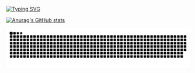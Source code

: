 <!-- ### Hi there 👋 -->
[![Typing SVG](https://readme-typing-svg.herokuapp.com?size=24&center=true&vCenter=true&lines=zephyr-fun+says+hi)](https://git.io/typing-svg)

[![Anurag's GitHub stats](https://github-readme-stats.vercel.app/api?username=zephyr-fun)](https://github.com/anuraghazra/github-readme-stats)

![GitHub Snake Light](https://raw.githubusercontent.com/zephyr-fun/zephyr-fun/output/github-contribution-grid-snake.svg)
<!--
**zephyr-fun/zephyr-fun** is a ✨ _special_ ✨ repository because its `README.md` (this file) appears on your GitHub profile.

Here are some ideas to get you started:

- 🔭 I’m currently working on ...
- 🌱 I’m currently learning ...
- 👯 I’m looking to collaborate on ...
- 🤔 I’m looking for help with ...
- 💬 Ask me about ...
- 📫 How to reach me: ...
- 😄 Pronouns: ...
- ⚡ Fun fact: ...
-->
